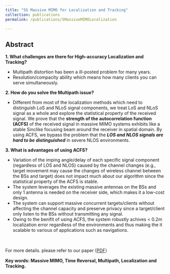 ```yaml
---
title: "5G Massive MIMO for Localization and Tracking"
collection: publications
permalink: /publications/5MassiveMIMOLocalization

---
```


## Abstract
<b> 1. What challenges are there for High-accuracy Localization and Tracking? </b> <br>
  * Multipath distortion has been a ill-posted problem for many years. 
  * Resolution/compacity ability which means how many clients you can serve simultaneously.

<b> 2. How do you solve the Multipath issue? </b> <br>
  * Different from most of the localization methods which need to distinguish LoS and NLoS signal components, we treat LoS and NLoS signal as a whole and explore the statistical property of the received signal. We prove that the **strength of the autocorrelation function (ACFS)** of the received signal in massive MIMO systems exhibits like a stable Sinclike focusing beam around the receiver in spatial domain. By using ACFS, we bypass the problem that the ***LOS and NLOS signals are hard to be distinguished*** in severe NLOS environments.

<b> 3. What is advantages of using ACFS? </b>
  *  Variation of the imping angle/delay of each specific signal component (regardless of LOS and NLOS) caused by the channel changes (e.g., target movement may cause the changes of wireless channel between the BSs and target) does not impact much about our algorithm since the statistical property of the ACFS is stable. 
  * The system leverages the existing massive antennas on the BSs and only 1 antenna is needed on the receiver side, which makes it a low-cost design.
  * The system can support massive concurrent targets/clients without affecting the channel capacity and preserve privacy since a target/client only listen to the BSs without transmitting any signal.
  * Owing to the benifit of using ACFS, the system robustly achives < 0.2m localization error regardless of the environments and thus making the it scalable to various of applications such as navigations.
<br>

For more details. please refer to our paper ([PDF](https://xiaolu1263.github.io/files/MassiveMIMO.pdf)）

<b> Key words: Massive MIMO, Time Reversal, Multipath, Localization and Tracking.</b>

